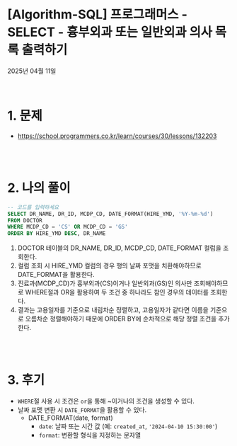 # [Algorithm-SQL] 프로그래머스 - SELECT - 흉부외과 또는 일반외과 의사 목록 출력하기

2025년 04월 11일

<br>

# 1. 문제

- https://school.programmers.co.kr/learn/courses/30/lessons/132203

<br>
<br>

# 2. 나의 풀이

```sql
-- 코드를 입력하세요
SELECT DR_NAME, DR_ID, MCDP_CD, DATE_FORMAT(HIRE_YMD, '%Y-%m-%d')
FROM DOCTOR
WHERE MCDP_CD = 'CS' OR MCDP_CD = 'GS'
ORDER BY HIRE_YMD DESC, DR_NAME
```

1. DOCTOR 테이블의 DR_NAME, DR_ID, MCDP_CD, DATE_FORMAT 컬럼을 조회한다.
2. 컬럼 조회 시 HIRE_YMD 컬럼의 경우 행의 날짜 포맷을 치환해야하므로 DATE_FORMAT을 활용한다.
3. 진료과(MCDP_CD)가 흉부외과(CS)이거나 일반외과(GS)인 의사만 조회해야하므로 WHERE절과 OR을 활용하여 두 조건 중 하나라도 참인 경우의 데이터를 조회한다.
4. 결과는 고용일자를 기준으로 내림차순 정렬하고, 고용일자가 같다면 이름을 기준으로 오름차순 정렬해야하기 때문에 ORDER BY에 순차적으로 해당 정렬 조건을 추가한다.

<br>
<br>

# 3. 후기

- `WHERE`절 사용 시 조건은 `or`을 통해 ~이거나의 조건을 생성할 수 있다.
- 날짜 포맷 변환 시 `DATE_FORMAT`을 활용할 수 있다.
  - DATE_FORMAT(date, format)
    - `date`: 날짜 또는 시간 값 (예: `created_at`, `'2024-04-10 15:30:00'`)
    - `format`: 변환할 형식을 지정하는 문자열

<br>
